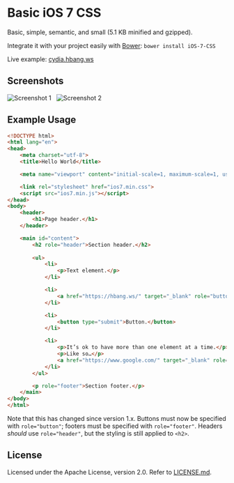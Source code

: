 # Basic iOS 7 CSS
Basic, simple, semantic, and small (5.1 KB minified and gzipped).

Integrate it with your project easily with [Bower](https://bower.io/): `bower install iOS-7-CSS`

Live example: [cydia.hbang.ws](https://cydia.hbang.ws/depiction/ws.hbang.typestatus2/)

## Screenshots
![Screenshot 1](https://i.imgur.com/XOKfDs3.png) &nbsp; ![Screenshot 2](https://i.imgur.com/5qAYSyl.png)

## Example Usage
```html
<!DOCTYPE html>
<html lang="en">
<head>
	<meta charset="utf-8">
	<title>Hello World</title>

	<meta name="viewport" content="initial-scale=1, maximum-scale=1, user-scalable=0">

	<link rel="stylesheet" href="ios7.min.css">
	<script src="ios7.min.js"></script>
</head>
<body>
	<header>
		<h1>Page header.</h1>
	</header>

	<main id="content">
		<h2 role="header">Section header.</h2>
		
		<ul>
			<li>
				<p>Text element.</p>
			</li>

			<li>
				<a href="https://hbang.ws/" target="_blank" role="button">Link.</a>
			</li>

			<li>
				<button type="submit">Button.</button>
			</li>

			<li>
				<p>It’s ok to have more than one element at a time.</p>
				<p>Like so…</p>
				<a href="https://www.google.com/" target="_blank" role="button">But you should probably only use that with multiple paragraphs.</a>
			</li>
		</ul>

		<p role="footer">Section footer.</p>
	</main>
</body>
</html>
```

Note that this has changed since version 1.x. Buttons must now be specified with `role="button"`; footers must be specified with `role="footer"`. Headers *should* use `role="header"`, but the styling is still applied to `<h2>`.

## License
Licensed under the Apache License, version 2.0. Refer to [LICENSE.md](LICENSE.md).
